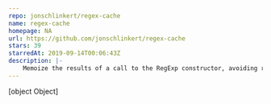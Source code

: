 ```yaml
---
repo: jonschlinkert/regex-cache
name: regex-cache
homepage: NA
url: https://github.com/jonschlinkert/regex-cache
stars: 39
starredAt: 2019-09-14T00:06:43Z
description: |-
    Memoize the results of a call to the RegExp constructor, avoiding repetitious runtime compilation of the same string and options, resulting in dramatic speed improvements.
---
```


[object Object]
